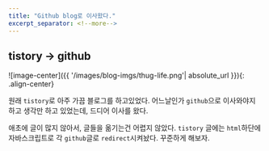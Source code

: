 ```yaml
---
title: "Github blog로 이사왔다." 
excerpt_separator: <!--more-->
---
```


## tistory -> github
![image-center]({{ '/images/blog-imgs/thug-life.png'| absolute_url }}){: .align-center}

원래 `tistory`로 아주 가끔 블로그를 하고있었다. 어느날인가 `github`으로 이사와야지 하고 생각만 하고 있었는데, 드디어 이사를 왔다.
<!--more-->
애초에 글이 많지 않아서, 글들을 옮기는건 어렵지 않았다.
`tistory` 글에는 `html`하단에 자바스크립트로 각 `github`글로 `redirect`시켜놨다.
꾸준하게 해보자.
